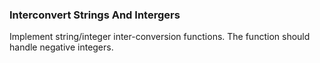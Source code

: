 ### Interconvert Strings And Intergers
Implement string/integer inter-conversion functions. The function should handle negative integers.